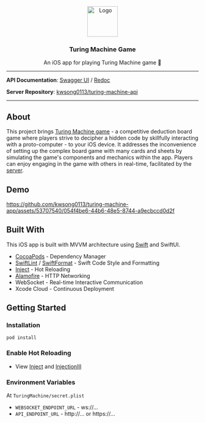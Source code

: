 <div align="center">
  <a href="https://github.com/kwsong0113/turing-machine-app">
    <img src="https://github.com/kwsong0113/turing-machine-app/assets/53707540/81923c1d-9867-4d37-a482-799dfd5c3be6" alt="Logo" width="80" height="80">
  </a>

  <h3 align="center">Turing Machine Game</h3>

  <p align="center">
    An iOS app for playing Turing Machine game 🎲
  </p>
</div>

---

**API Documentation**: [Swagger UI](http://43.200.120.78/docs) / [Redoc](http://43.200.120.78/redoc)

**Server Repository**: [kwsong0113/turing-machine-api](https://github.com/kwsong0113/turing-machine-api)

---

## About

This project brings [Turing Machine game](https://www.scorpionmasque.com/en/turingmachine) - a competitive deduction board game where players strive to decipher a hidden code by skillfully interacting with a proto-computer - to your iOS device. It addresses the inconvenience of setting up the complex board game with many cards and sheets by simulating the game's components and mechanics within the app. Players can enjoy engaging in the game with others in real-time, facilitated by the [server](https://github.com/kwsong0113/turing-machine-api).

## Demo

https://github.com/kwsong0113/turing-machine-app/assets/53707540/054f4be6-44b6-48e5-8744-a9ecbccd0d2f

## Built With

This iOS app is built with MVVM architecture using [Swift](https://github.com/apple/swift) and SwiftUI.

- [CocoaPods](https://github.com/CocoaPods/CocoaPods) - Dependency Manager
- [SwiftLint](https://github.com/realm/SwiftLint) / [SwiftFormat](https://github.com/nicklockwood/SwiftFormat) - Swift Code Style and Formatting
- [Inject](https://github.com/krzysztofzablocki/Inject) - Hot Reloading
- [Alamofire](https://github.com/Alamofire/Alamofire) - HTTP Networking
- WebSocket - Real-time Interactive Communication
- Xcode Cloud - Continuous Deployment

## Getting Started

### Installation

```shell
pod install
```

### Enable Hot Reloading

- View [Inject](https://github.com/krzysztofzablocki/Inject) and [InjectionIII](https://github.com/johnno1962/InjectionIII)

### Environment Variables

At `TuringMachine/secret.plist`

- `WEBSOCKET_ENDPOINT_URL` - ws://...
- `API_ENDPOINT_URL` - http://... or https://...
